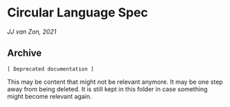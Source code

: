 Circular Language Spec 
======================

*JJ van Zon, 2021*

Archive
--------

`[ Deprecated documentation ]`

This may be content that might not be relevant anymore. It may be one step away from being deleted. It is still kept in this folder in case something might become relevant again.